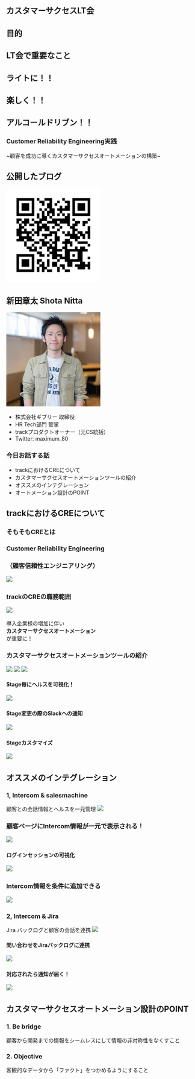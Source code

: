## カスタマーサクセスLT会


## 目的


## LT会で重要なこと


## ライトに！！


## 楽しく！！


## アルコールドリブン！！


### Customer Reliability Engineering実践
~顧客を成功に導くカスタマーサクセスオートメーションの構築~



## 公開したブログ
<img src="assets/images/qr.png" style="width:250px;">



## 新田章太 Shota Nitta
<img src="assets/images/nitta_icon.jpg" style="width:250px;">

- 株式会社ギブリー 取締役
- HR Tech部門 管掌
- trackプロダクトオーナー（元CS統括）
- Twitter: maximum_80



### 今日お話する話
- trackにおけるCREについて
- カスタマーサクセスオートメーションツールの紹介
- オススメのインテグレーション
- オートメーション設計のPOINT



## trackにおけるCREについて


### そもそもCREとは


### Customer Reliability Engineering  
### （顧客信頼性エンジニアリング）


<img src="https://cdn-ak.f.st-hatena.com/images/fotolife/m/maximum80/20190117/20190117174121.png">


### trackのCREの職務範囲


<img src="https://cdn-ak.f.st-hatena.com/images/fotolife/m/maximum80/20190117/20190117174219.png">


導入企業様の増加に伴い  
**カスタマーサクセスオートメーション**  
が重要に！



### カスタマーサクセスオートメーションツールの紹介


<img src="https://cdn-ak.f.st-hatena.com/images/fotolife/m/maximum80/20190117/20190117174323.png">


<img src="https://www.dgincubation.co.jp/wp-content/uploads/9e69aedc71c4314e4f084971a26822aa.png" style="width:400px;">


<img src="https://s.financesonline.com/uploads/2017/06/salesmachine_2.jpg">


#### Stage毎にヘルスを可視化！
<img src="https://cdn-ak.f.st-hatena.com/images/fotolife/m/maximum80/20190117/20190117183457.png">


#### Stage変更の際のSlackへの通知
<img src="https://cdn-ak.f.st-hatena.com/images/fotolife/m/maximum80/20190117/20190117185901.png">


#### Stageカスタマイズ
<img src="https://cdn-ak.f.st-hatena.com/images/fotolife/m/maximum80/20190117/20190117183543.png">



## オススメのインテグレーション



### 1, Intercom & salesmachine
顧客との会話情報とヘルスを一元管理
<img src="https://cdn-ak.f.st-hatena.com/images/fotolife/m/maximum80/20190117/20190117184317.png">


### 顧客ページにIntercom情報が一元で表示される！
<img src="https://cdn-ak.f.st-hatena.com/images/fotolife/m/maximum80/20190117/20190117184317.png">


#### ログインセッションの可視化
<img src="https://cdn-ak.f.st-hatena.com/images/fotolife/m/maximum80/20190117/20190117184250.png">


### Intercom情報を条件に追加できる
<img src="https://cdn-ak.f.st-hatena.com/images/fotolife/m/maximum80/20190117/20190117184448.png">



### 2, Intercom & Jira
Jira バックログと顧客の会話を連携
<img src="https://cdn-ak.f.st-hatena.com/images/fotolife/m/maximum80/20190117/20190117185035.png">


#### 問い合わせをJiraバックログに連携
<img src="https://cdn-ak.f.st-hatena.com/images/fotolife/m/maximum80/20190117/20190117185007.png">


#### 対応されたら通知が届く！
<img src="https://cdn-ak.f.st-hatena.com/images/fotolife/m/maximum80/20190117/20190117185035.png">



## カスタマーサクセスオートメーション設計のPOINT


### 1. Be bridge
顧客から開発までの情報をシームレスにして情報の非対称性をなくすこと


### 2. Objective
客観的なデータから「ファクト」をつかめるようにすること
